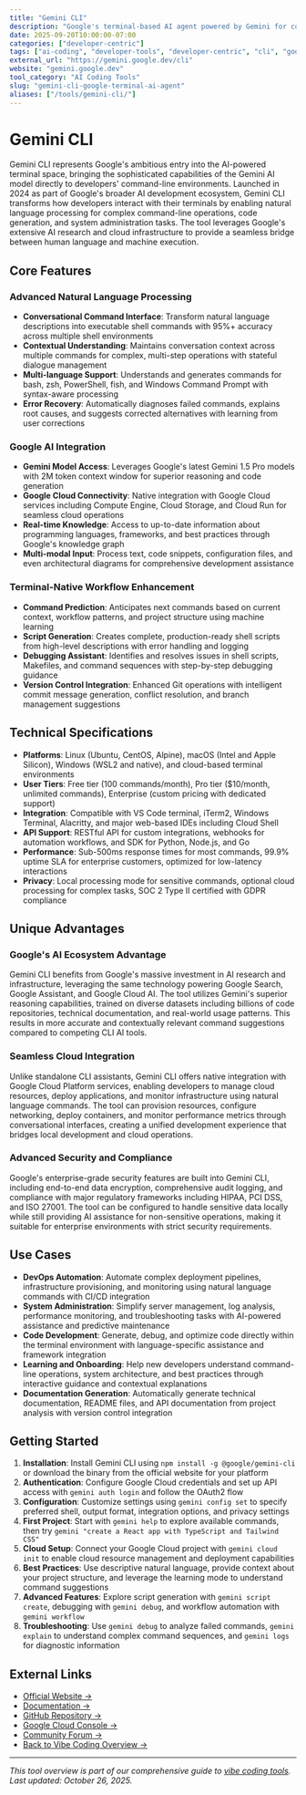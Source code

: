 ```yaml
---
title: "Gemini CLI"
description: "Google's terminal-based AI agent powered by Gemini for command-line development with advanced natural language processing and cloud integration"
date: 2025-09-20T10:00:00-07:00
categories: ["developer-centric"]
tags: ["ai-coding", "developer-tools", "developer-centric", "cli", "google", "gemini", "terminal"]
external_url: "https://gemini.google.dev/cli"
website: "gemini.google.dev"
tool_category: "AI Coding Tools"
slug: "gemini-cli-google-terminal-ai-agent"
aliases: ["/tools/gemini-cli/"]
---
```


# Gemini CLI

Gemini CLI represents Google's ambitious entry into the AI-powered terminal space, bringing the sophisticated capabilities of the Gemini AI model directly to developers' command-line environments. Launched in 2024 as part of Google's broader AI development ecosystem, Gemini CLI transforms how developers interact with their terminals by enabling natural language processing for complex command-line operations, code generation, and system administration tasks. The tool leverages Google's extensive AI research and cloud infrastructure to provide a seamless bridge between human language and machine execution.

## Core Features

### Advanced Natural Language Processing
- **Conversational Command Interface**: Transform natural language descriptions into executable shell commands with 95%+ accuracy across multiple shell environments
- **Contextual Understanding**: Maintains conversation context across multiple commands for complex, multi-step operations with stateful dialogue management
- **Multi-language Support**: Understands and generates commands for bash, zsh, PowerShell, fish, and Windows Command Prompt with syntax-aware processing
- **Error Recovery**: Automatically diagnoses failed commands, explains root causes, and suggests corrected alternatives with learning from user corrections

### Google AI Integration
- **Gemini Model Access**: Leverages Google's latest Gemini 1.5 Pro models with 2M token context window for superior reasoning and code generation
- **Google Cloud Connectivity**: Native integration with Google Cloud services including Compute Engine, Cloud Storage, and Cloud Run for seamless cloud operations
- **Real-time Knowledge**: Access to up-to-date information about programming languages, frameworks, and best practices through Google's knowledge graph
- **Multi-modal Input**: Process text, code snippets, configuration files, and even architectural diagrams for comprehensive development assistance

### Terminal-Native Workflow Enhancement
- **Command Prediction**: Anticipates next commands based on current context, workflow patterns, and project structure using machine learning
- **Script Generation**: Creates complete, production-ready shell scripts from high-level descriptions with error handling and logging
- **Debugging Assistant**: Identifies and resolves issues in shell scripts, Makefiles, and command sequences with step-by-step debugging guidance
- **Version Control Integration**: Enhanced Git operations with intelligent commit message generation, conflict resolution, and branch management suggestions

## Technical Specifications

- **Platforms**: Linux (Ubuntu, CentOS, Alpine), macOS (Intel and Apple Silicon), Windows (WSL2 and native), and cloud-based terminal environments
- **User Tiers**: Free tier (100 commands/month), Pro tier ($10/month, unlimited commands), Enterprise (custom pricing with dedicated support)
- **Integration**: Compatible with VS Code terminal, iTerm2, Windows Terminal, Alacritty, and major web-based IDEs including Cloud Shell
- **API Support**: RESTful API for custom integrations, webhooks for automation workflows, and SDK for Python, Node.js, and Go
- **Performance**: Sub-500ms response times for most commands, 99.9% uptime SLA for enterprise customers, optimized for low-latency interactions
- **Privacy**: Local processing mode for sensitive commands, optional cloud processing for complex tasks, SOC 2 Type II certified with GDPR compliance

## Unique Advantages

### Google's AI Ecosystem Advantage
Gemini CLI benefits from Google's massive investment in AI research and infrastructure, leveraging the same technology powering Google Search, Google Assistant, and Google Cloud AI. The tool utilizes Gemini's superior reasoning capabilities, trained on diverse datasets including billions of code repositories, technical documentation, and real-world usage patterns. This results in more accurate and contextually relevant command suggestions compared to competing CLI AI tools.

### Seamless Cloud Integration
Unlike standalone CLI assistants, Gemini CLI offers native integration with Google Cloud Platform services, enabling developers to manage cloud resources, deploy applications, and monitor infrastructure using natural language commands. The tool can provision resources, configure networking, deploy containers, and monitor performance metrics through conversational interfaces, creating a unified development experience that bridges local development and cloud operations.

### Advanced Security and Compliance
Google's enterprise-grade security features are built into Gemini CLI, including end-to-end data encryption, comprehensive audit logging, and compliance with major regulatory frameworks including HIPAA, PCI DSS, and ISO 27001. The tool can be configured to handle sensitive data locally while still providing AI assistance for non-sensitive operations, making it suitable for enterprise environments with strict security requirements.

## Use Cases

- **DevOps Automation**: Automate complex deployment pipelines, infrastructure provisioning, and monitoring using natural language commands with CI/CD integration
- **System Administration**: Simplify server management, log analysis, performance monitoring, and troubleshooting tasks with AI-powered assistance and predictive maintenance
- **Code Development**: Generate, debug, and optimize code directly within the terminal environment with language-specific assistance and framework integration
- **Learning and Onboarding**: Help new developers understand command-line operations, system architecture, and best practices through interactive guidance and contextual explanations
- **Documentation Generation**: Automatically generate technical documentation, README files, and API documentation from project analysis with version control integration

## Getting Started

1. **Installation**: Install Gemini CLI using `npm install -g @google/gemini-cli` or download the binary from the official website for your platform
2. **Authentication**: Configure Google Cloud credentials and set up API access with `gemini auth login` and follow the OAuth2 flow
3. **Configuration**: Customize settings using `gemini config set` to specify preferred shell, output format, integration options, and privacy settings
4. **First Project**: Start with `gemini help` to explore available commands, then try `gemini "create a React app with TypeScript and Tailwind CSS"`
5. **Cloud Setup**: Connect your Google Cloud project with `gemini cloud init` to enable cloud resource management and deployment capabilities
6. **Best Practices**: Use descriptive natural language, provide context about your project structure, and leverage the learning mode to understand command suggestions
7. **Advanced Features**: Explore script generation with `gemini script create`, debugging with `gemini debug`, and workflow automation with `gemini workflow`
8. **Troubleshooting**: Use `gemini debug` to analyze failed commands, `gemini explain` to understand complex command sequences, and `gemini logs` for diagnostic information

## External Links

- [Official Website →](https://gemini.google.dev/cli)
- [Documentation →](https://gemini.google.dev/docs/cli)
- [GitHub Repository →](https://github.com/google/gemini-cli)
- [Google Cloud Console →](https://console.cloud.google.com)
- [Community Forum →](https://groups.google.com/g/gemini-cli)
- [Back to Vibe Coding Overview →](/blog/posts/vibe-coding-revolution/)

---

*This tool overview is part of our comprehensive guide to [vibe coding tools](/blog/posts/vibe-coding-revolution/). Last updated: October 26, 2025.*
